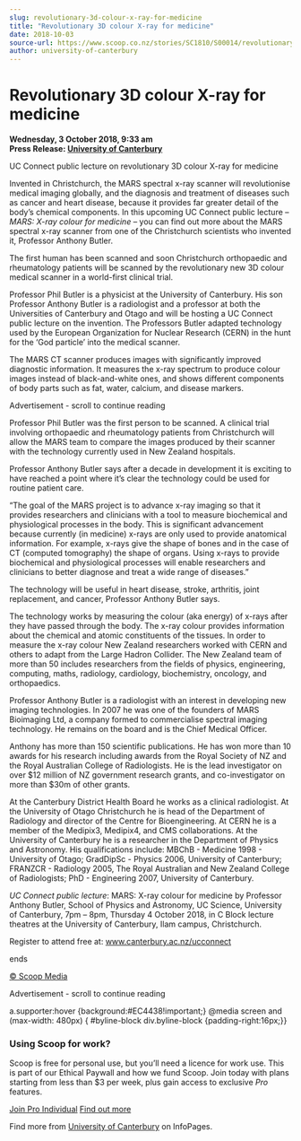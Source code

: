 ```yaml
---
slug: revolutionary-3d-colour-x-ray-for-medicine
title: "Revolutionary 3D colour X-ray for medicine"
date: 2018-10-03
source-url: https://www.scoop.co.nz/stories/SC1810/S00014/revolutionary-3d-colour-x-ray-for-medicine.htm
author: university-of-canterbury
---
```

Revolutionary 3D colour X-ray for medicine
==========================================

**Wednesday, 3 October 2018, 9:33 am**  
**Press Release: [University of Canterbury](https://info.scoop.co.nz/University_of_Canterbury)**

UC Connect public lecture on revolutionary 3D colour X-ray for medicine

Invented in Christchurch, the MARS spectral x-ray scanner will revolutionise medical imaging globally, and the diagnosis and treatment of diseases such as cancer and heart disease, because it provides far greater detail of the body’s chemical components. In this upcoming UC Connect public lecture – _MARS: X-ray colour for medicine_ – you can find out more about the MARS spectral x-ray scanner from one of the Christchurch scientists who invented it, Professor Anthony Butler.

The first human has been scanned and soon Christchurch orthopaedic and rheumatology patients will be scanned by the revolutionary new 3D colour medical scanner in a world-first clinical trial.

Professor Phil Butler is a physicist at the University of Canterbury. His son Professor Anthony Butler is a radiologist and a professor at both the Universities of Canterbury and Otago and will be hosting a UC Connect public lecture on the invention. The Professors Butler adapted technology used by the European Organization for Nuclear Research (CERN) in the hunt for the ‘God particle’ into the medical scanner.

The MARS CT scanner produces images with significantly improved diagnostic information. It measures the x-ray spectrum to produce colour images instead of black-and-white ones, and shows different components of body parts such as fat, water, calcium, and disease markers.

Advertisement - scroll to continue reading





Professor Phil Butler was the first person to be scanned. A clinical trial involving orthopaedic and rheumatology patients from Christchurch will allow the MARS team to compare the images produced by their scanner with the technology currently used in New Zealand hospitals.

Professor Anthony Butler says after a decade in development it is exciting to have reached a point where it’s clear the technology could be used for routine patient care.

“The goal of the MARS project is to advance x-ray imaging so that it provides researchers and clinicians with a tool to measure biochemical and physiological processes in the body. This is significant advancement because currently (in medicine) x-rays are only used to provide anatomical information. For example, x-rays give the shape of bones and in the case of CT (computed tomography) the shape of organs. Using x-rays to provide biochemical and physiological processes will enable researchers and clinicians to better diagnose and treat a wide range of diseases.”

The technology will be useful in heart disease, stroke, arthritis, joint replacement, and cancer, Professor Anthony Butler says.

The technology works by measuring the colour (aka energy) of x-rays after they have passed through the body. The x-ray colour provides information about the chemical and atomic constituents of the tissues. In order to measure the x-ray colour New Zealand researchers worked with CERN and others to adapt from the Large Hadron Collider. The New Zealand team of more than 50 includes researchers from the fields of physics, engineering, computing, maths, radiology, cardiology, biochemistry, oncology, and orthopaedics.

Professor Anthony Butler is a radiologist with an interest in developing new imaging technologies. In 2007 he was one of the founders of MARS Bioimaging Ltd, a company formed to commercialise spectral imaging technology. He remains on the board and is the Chief Medical Officer.

Anthony has more than 150 scientific publications. He has won more than 10 awards for his research including awards from the Royal Society of NZ and the Royal Australian College of Radiologists. He is the lead investigator on over $12 million of NZ government research grants, and co-investigator on more than $30m of other grants.

At the Canterbury District Health Board he works as a clinical radiologist. At the University of Otago Christchurch he is head of the Department of Radiology and director of the Centre for Bioengineering. At CERN he is a member of the Medipix3, Medipix4, and CMS collaborations. At the University of Canterbury he is a researcher in the Department of Physics and Astronomy. His qualifications include: MBChB - Medicine 1998 - University of Otago; GradDipSc - Physics 2006, University of Canterbury; FRANZCR - Radiology 2005, The Royal Australian and New Zealand College of Radiologists; PhD - Engineering 2007, University of Canterbury.

_UC Connect public lecture_: MARS: X-ray colour for medicine by Professor Anthony Butler, School of Physics and Astronomy, UC Science, University of Canterbury, 7pm – 8pm, Thursday 4 October 2018, in C Block lecture theatres at the University of Canterbury, Ilam campus, Christchurch.

Register to attend free at: www.canterbury.ac.nz/ucconnect

  
ends

[© Scoop Media](http://www.scoop.co.nz/about/terms.html)  

Advertisement - scroll to continue reading



a.supporter:hover {background:#EC4438!important;} @media screen and (max-width: 480px) { #byline-block div.byline-block {padding-right:16px;}}

### Using Scoop for work?

Scoop is free for personal use, but you’ll need a licence for work use. This is part of our Ethical Paywall and how we fund Scoop. Join today with plans starting from less than $3 per week, plus gain access to exclusive _Pro_ features.  
  
[Join Pro Individual](https://pro.scoop.co.nz/Individual/?from=ProIn24) [Find out more](https://pro.scoop.co.nz/using-scoop-for-work/?from=ProIn24)

Find more from [University of Canterbury](https://info.scoop.co.nz/University_of_Canterbury) on InfoPages.